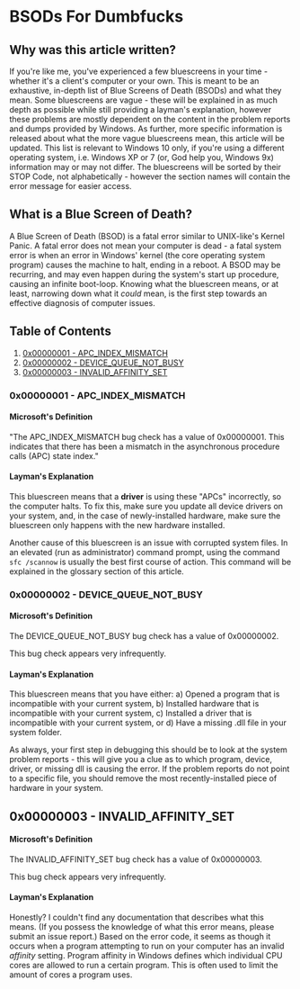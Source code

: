 # BSODs For Dumbfucks
## Why was this article written?
If you're like me, you've experienced a few bluescreens in your time - whether it's a client's computer or your own. This is meant to be an exhaustive, in-depth list of Blue Screens of Death (BSODs) and what they mean. Some bluescreens are vague - these will be explained in as much depth as possible while still providing a layman's explanation, however these problems are mostly dependent on the content in the problem reports and dumps provided by Windows. As further, more specific information is released about what the more vague bluescreens mean, this article will be updated. This list is relevant to Windows 10 only, if you're using a different operating system, i.e. Windows XP or 7 (or, God help you, Windows 9x) information may or may not differ. The bluescreens will be sorted by their STOP Code, not alphabetically - however the section names will contain the error message for easier access. 

## What is a Blue Screen of Death?
A Blue Screen of Death (BSOD) is a fatal error similar to UNIX-like's Kernel Panic. A fatal error does not mean your computer is dead - a fatal system error is when an error in Windows' kernel (the core operating system program) causes the machine to halt, ending in a reboot. A BSOD may be recurring, and may even happen during the system's start up procedure, causing an infinite boot-loop. Knowing what the bluescreen means, or at least, narrowing down what it *could* mean, is the first step towards an effective diagnosis of computer issues.

## Table of Contents
1. [0x00000001 - APC_INDEX_MISMATCH](#0x00000001---apc_index_mismatch)
2. [0x00000002 - DEVICE_QUEUE_NOT_BUSY](#0x00000002---device_queue_not_busy)
3. [0x00000003 - INVALID_AFFINITY_SET](#0x00000003---invalid_affinity_set)

### 0x00000001 - APC_INDEX_MISMATCH
#### Microsoft's Definition
"The APC_INDEX_MISMATCH bug check has a value of 0x00000001. This indicates that there has been a mismatch in the asynchronous procedure calls (APC) state index."

#### Layman's Explanation
This bluescreen means that a **driver** is using these "APCs" incorrectly, so the computer halts. To fix this, make sure you update all device drivers on your system, and, in the case of newly-installed hardware, make sure the bluescreen only happens with the new hardware installed.

Another cause of this bluescreen is an issue with corrupted system files. In an elevated (run as administrator) command prompt, using the command `sfc /scannow` is usually the best first course of action. This command will be explained in the glossary section of this article.

### 0x00000002 - DEVICE_QUEUE_NOT_BUSY
#### Microsoft's Definition
The DEVICE_QUEUE_NOT_BUSY bug check has a value of 0x00000002.

This bug check appears very infrequently.

#### Layman's Explanation
This bluescreen means that you have either:
a)  Opened a program that is incompatible with your current system,
b)  Installed hardware that is incompatible with your current system,
c)  Installed a driver that is incompatible with your current system, or
d)  Have a missing .dll file in your system folder.

As always, your first step in debugging this should be to look at the system problem reports - this will give you a clue as to which program, device, driver, or missing dll is causing the error. If the problem reports do not point to a specific file, you should remove the most recently-installed piece of hardware in your system.

## 0x00000003 - INVALID_AFFINITY_SET
#### Microsoft's Definition
The INVALID_AFFINITY_SET bug check has a value of 0x00000003.

This bug check appears very infrequently.

#### Layman's Explanation
Honestly? I couldn't find any documentation that describes what this means. (If you possess the knowledge of what this error means, please submit an issue report.) Based on the error code, it seems as though it occurs when a program attempting to run on your computer has an invalid *affinity* setting. Program affinity in Windows defines which individual CPU cores are allowed to run a certain program. This is often used to limit the amount of cores a program uses. 
